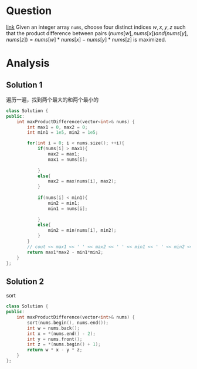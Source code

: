 # Question
[link](https://leetcode-cn.com/problems/maximum-product-difference-between-two-pairs/)
Given an integer array `nums`, choose four distinct indices $w, x, y, z$ such that the product difference between pairs $(nums[w], nums[x]) and (nums[y], nums[z]) =  nums[w]*nums[x] - nums[y]*nums[z]$ is maximized.

# Analysis
## Solution 1
遍历一遍，找到两个最大的和两个最小的
```cpp
class Solution {
public:
    int maxProductDifference(vector<int>& nums) {
        int max1 = 0, max2 = 0;
        int min1 = 1e5, min2 = 1e5;

        for(int i = 0; i < nums.size(); ++i){
            if(nums[i] > max1){
                max2 = max1;
                max1 = nums[i];
                
            }
            else{
                max2 = max(nums[i], max2);
            }
            
            if(nums[i] < min1){
                min2 = min1;
                min1 = nums[i];
                
            }
            else{
                min2 = min(nums[i], min2);
            }
        }
        // cout << max1 << ' ' << max2 << ' ' << min1 << ' ' << min2 << endl;
        return max1*max2 - min1*min2;
    }
};
```

## Solution 2
sort

```cpp
class Solution {
public:
    int maxProductDifference(vector<int>& nums) {
        sort(nums.begin(), nums.end());
        int w = nums.back();
        int x = *(nums.end() - 2);
        int y = nums.front();
        int z = *(nums.begin() + 1);
        return w * x - y * z;
    }
};
```